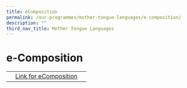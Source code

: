```yaml
---
title: eComposition
permalink: /our-programmes/mother-tongue-languages/e-composition/
description: ""
third_nav_title: Mother Tongue Languages
---
```

# **e-Composition**






|  | |  |
| -------- | -------- | -------- |
|   | [Link for eComposition](https://www.ezhishi.net/ACSPebook2022/)    |      |

